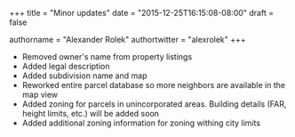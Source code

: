 +++
title = "Minor updates"
date = "2015-12-25T16:15:08-08:00"
draft = false

authorname = "Alexander Rolek"
authortwitter = "alexrolek"
+++

- Removed owner's name from property listings
- Added legal description
- Added subdivision name and map
- Reworked entire parcel database so more neighbors are available in the map view
- Added zoning for parcels in unincorporated areas. Building details (FAR, height limits, etc.) will be added soon
- Added additional zoning information for zoning withing city limits